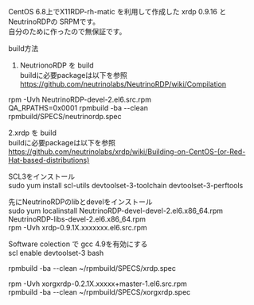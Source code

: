 CentOS 6.8上でX11RDP-rh-matic を利用して作成した xrdp 0.9.16 と NeutrinoRDPの SRPMです。  
自分のために作ったので無保証です。

build方法

1. NeutrionoRDP を build  
buildに必要packageは以下を参照  
https://github.com/neutrinolabs/NeutrinoRDP/wiki/Compilation  

rpm -Uvh NeutrinoRDP-devel-2.el6.src.rpm  
QA_RPATHS=0x0001 rpmbuild -ba --clean rpmbuild/SPECS/neutrinordp.spec  

2.xrdp を build  
buildに必要packageは以下を参照  
https://github.com/neutrinolabs/xrdp/wiki/Building-on-CentOS-(or-Red-Hat-based-distributions)  

SCL3をインストール  
sudo yum install scl-utils devtoolset-3-toolchain devtoolset-3-perftools   
  
先にNeutrinoRDPのlibとdevelをインストール  
sudo yum localinstall NeutrinoRDP-devel-devel-2.el6.x86_64.rpm NeutrinoRDP-libs-devel-2.el6.x86_64.rpm  
rpm -Uvh xrdp-0.9.1X.xxxxxxx.el6.src.rpm  
  
Software colection で gcc 4.9を有効にする  
scl enable devtoolset-3 bash  
  
rpmbuild -ba --clean ~/rpmbuild/SPECS/xrdp.spec  
  
  
rpm -Uvh xorgxrdp-0.2.1X.xxxxx+master-1.el6.src.rpm  
rpmbuild -ba --clean ~/rpmbuild/SPECS/xorgxrdp.spec  
  
